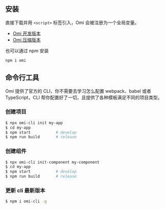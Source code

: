 ## 安装  

直接下载并用 `<script>` 标签引入，Omi 会被注册为一个全局变量。

* [Omi 开发版本](https://unpkg.com/omi@latest/dist/omi.js)
* [Omi 压缩版本](https://unpkg.com/omi@latest/dist/omi.min.js)

也可以通过 npm 安装

```bash
npm i omi
```


## 命令行工具

Omi 提供了官方的 CLI，你不需要去学习怎么配置 webpack、babel 或者 TypeScript，CLI 帮你配置好了一切，且提供了各种模板满足不同的项目类型。

### 创建项目

```bash
$ npx omi-cli init my-app
$ cd my-app           
$ npm start           # develop
$ npm run build       # release
```


### 创建组件

```bash
$ npx omi-cli init-component my-component
$ cd my-app           
$ npm start           # develop
$ npm run build       # release
```

### 更新 cli 最新版本

```bash
$ npm i omi-cli -g 
```
